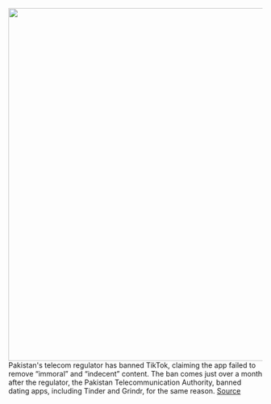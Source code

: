 <img src='https://cdn.vox-cdn.com/thumbor/zuruVJPnj2NgVUHJl5Pc8ObQ7WE=/0x0:2040x1360/1200x800/filters:focal(857x517:1183x843)/cdn.vox-cdn.com/uploads/chorus_image/image/67609507/acastro_190402_3308_Guide_TikTok_0001.0.jpg' width='700px' /><br/>
Pakistan's telecom regulator has banned TikTok, claiming the app failed to remove “immoral” and “indecent” content. The ban comes just over a month after the regulator, the Pakistan Telecommunication Authority, banned dating apps, including Tinder and Grindr, for the same reason.
<a href='https://www.theverge.com/2020/10/9/21509817/tiktok-pakistan-ban-immoral-indecent-content'> Source <a/>